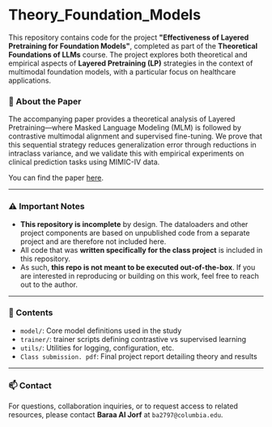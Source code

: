 # Theory_Foundation_Models

This repository contains code for the project **"Effectiveness of Layered Pretraining for Foundation Models"**, completed as part of the **Theoretical Foundations of LLMs** course. The project explores both theoretical and empirical aspects of **Layered Pretraining (LP)** strategies in the context of multimodal foundation models, with a particular focus on healthcare applications.

### 🔬 About the Paper

The accompanying paper provides a theoretical analysis of Layered Pretraining—where Masked Language Modeling (MLM) is followed by contrastive multimodal alignment and supervised fine-tuning. We prove that this sequential strategy reduces generalization error through reductions in intraclass variance, and we validate this with empirical experiments on clinical prediction tasks using MIMIC-IV data.

You can find the paper [here](./Founations_proposal%20(4).pdf).

---

### ⚠️ Important Notes

- **This repository is incomplete** by design. The dataloaders and other project components are based on unpublished code from a separate project and are therefore not included here.
- All code that was **written specifically for the class project** is included in this repository.
- As such, **this repo is not meant to be executed out-of-the-box**. If you are interested in reproducing or building on this work, feel free to reach out to the author.

---

### 📁 Contents

- `model/`: Core model definitions used in the study
- `trainer/`: trainer scripts  defining contrastive vs supervised learning
- `utils/`: Utilities for logging, configuration, etc.
- `Class submission. pdf`: Final project report detailing theory and results

---

### 📫 Contact

For questions, collaboration inquiries, or to request access to related resources, please contact **Baraa Al Jorf** at `ba2797@columbia.edu`.
